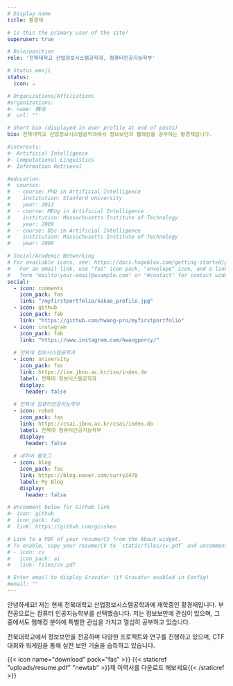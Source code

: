 ```yaml
---
# Display name
title: 황경재

# Is this the primary user of the site?
superuser: true

# Role/position
role: '전북대학교 산업정보시스템공학과, 컴퓨터인공지능학부'

# Status emoji
status:
  icon: ☕️

# Organizations/Affiliations
#organizations:
#- name: 腾讯
#  url: ""

# Short bio (displayed in user profile at end of posts)
bio: 전북대학교 산업정보시스템공학과에서 정보보안과 웹해킹을 공부하는 황경재입니다.

#interests:
#- Artificial Intelligence
#- Computational Linguistics
#- Information Retrieval

#education:
#  courses:
#  - course: PhD in Artificial Intelligence
#    institution: Stanford University
#    year: 2012
#  - course: MEng in Artificial Intelligence
#    institution: Massachusetts Institute of Technology
#    year: 2009
#  - course: BSc in Artificial Intelligence
#    institution: Massachusetts Institute of Technology
#    year: 2008

# Social/Academic Networking
# For available icons, see: https://docs.hugoblox.com/getting-started/page-builder/#icons
#   For an email link, use "fas" icon pack, "envelope" icon, and a link in the
#   form "mailto:your-email@example.com" or "#contact" for contact widget.
social:
  - icon: comments
    icon_pack: fas
    link: "/myfirstportfolio/kakao_profile.jpg"   
  - icon: github
    icon_pack: fab
    link: "https://github.com/hwang-pro/myfirstportfolio"
  - icon: instagram
    icon_pack: fab
    link: "https://www.instagram.com/hwangpercy/"
  
  # 전북대 정보시스템공학과
  - icon: university
    icon_pack: fas
    link: https://ise.jbnu.ac.kr/ise/index.do
    label: 전북대 정보시스템공학과
    display:
      header: false
      
  # 전북대 컴퓨터인공지능학부  
  - icon: robot
    icon_pack: fas
    link: https://csai.jbnu.ac.kr/csai/index.do
    label: 전북대 컴퓨터인공지능학부
    display:
      header: false
      
  # 네이버 블로그
  - icon: blog
    icon_pack: fas
    link: https://blog.naver.com/curry2478
    label: My Blog
    display:
      header: false

# Uncomment below for Github link
#- icon: github
#  icon_pack: fab
#  link: https://github.com/gcushen

# Link to a PDF of your resume/CV from the About widget.
# To enable, copy your resume/CV to `static/files/cv.pdf` and uncomment the lines below.
# - icon: cv
#   icon_pack: ai
#   link: files/cv.pdf

# Enter email to display Gravatar (if Gravatar enabled in Config)
#email: ""
---
```


안녕하세요! 저는 현재 전북대학교 산업정보시스템공학과에 재학중인 황경재입니다. 
부전공으로는 컴퓨터 인공지능학부를 선택했습니다. 저는 정보보안에 관심이 있으며, 그 중에서도 웹해킹 분야에 특별한 관심을 가지고 열심히 공부하고 있습니다.

전북대학교에서 정보보안을 전공하며 다양한 프로젝트와 연구를 진행하고 있으며, CTF 대회와 워게임을 통해 실전 보안 기술을 습득하고 있습니다.

{{< icon name="download" pack="fas" >}} {{< staticref "uploads/resume.pdf" "newtab" >}}제 이력서를 다운로드 해보세요{{< /staticref >}}
